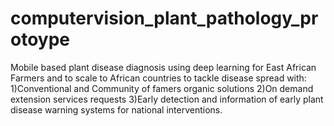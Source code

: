 # computervision_plant_pathology_protoype
Mobile based plant disease diagnosis using deep learning for East African Farmers and to scale to African countries to tackle disease spread with: 1)Conventional and Community of famers organic solutions 2)On demand extension services requests 3)Early detection and information of early plant disease warning systems for national interventions.
